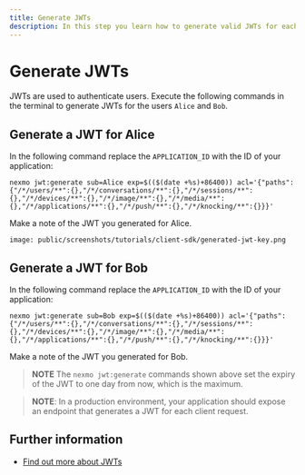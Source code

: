 ```yaml
---
title: Generate JWTs
description: In this step you learn how to generate valid JWTs for each User in your Conversation
---
```


# Generate JWTs

JWTs are used to authenticate users. Execute the following commands in the terminal to generate JWTs for the users `Alice` and `Bob`.

## Generate a JWT for Alice
In the following command replace the `APPLICATION_ID` with the ID of your application:

``` shell
nexmo jwt:generate sub=Alice exp=$(($(date +%s)+86400)) acl='{"paths":{"/*/users/**":{},"/*/conversations/**":{},"/*/sessions/**":{},"/*/devices/**":{},"/*/image/**":{},"/*/media/**":{},"/*/applications/**":{},"/*/push/**":{},"/*/knocking/**":{}}}'
```

Make a note of the JWT you generated for Alice.

```screenshot
image: public/screenshots/tutorials/client-sdk/generated-jwt-key.png
```

## Generate a JWT for Bob

In the following command replace the `APPLICATION_ID` with the ID of your application:

``` shell
nexmo jwt:generate sub=Bob exp=$(($(date +%s)+86400)) acl='{"paths":{"/*/users/**":{},"/*/conversations/**":{},"/*/sessions/**":{},"/*/devices/**":{},"/*/image/**":{},"/*/media/**":{},"/*/applications/**":{},"/*/push/**":{},"/*/knocking/**":{}}}'
```

Make a note of the JWT you generated for Bob.

> **NOTE** The `nexmo jwt:generate` commands shown above set the expiry of the JWT to one day from now, which is the maximum.

> **NOTE**: In a production environment, your application should expose an endpoint that generates a JWT for each client request.

## Further information

* [Find out more about JWTs](/concepts/guides/authentication#jwts)
